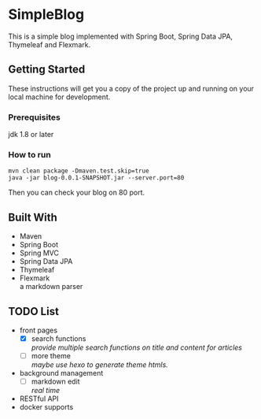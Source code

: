 # SimpleBlog  

This is a simple blog implemented with Spring Boot, Spring Data JPA, Thymeleaf and Flexmark.

## Getting Started

These instructions will get you a copy of the project up and running on your local machine for development.

### Prerequisites

jdk 1.8 or later

### How to run

```
mvn clean package -Dmaven.test.skip=true
java -jar blog-0.0.1-SNAPSHOT.jar --server.port=80
```
Then you can check your blog on 80 port.

## Built With

- Maven
- Spring Boot
- Spring MVC
- Spring Data JPA
- Thymeleaf
- Flexmark  
    a markdown parser

## TODO List

- front pages
    - [x] search functions  
        *provide multiple search functions on title and content for articles*
    - [ ] more theme  
        *maybe use hexo to generate theme htmls.*
- background management
    - [ ] markdown edit  
        *real time*
- RESTful API
- docker supports




